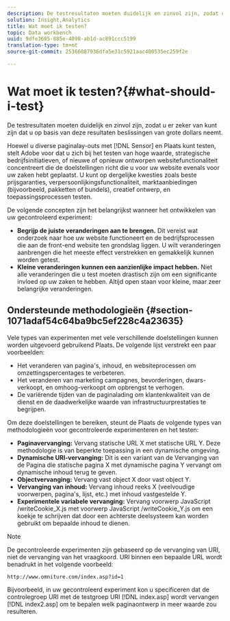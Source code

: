 ```yaml
---
description: De testresultaten moeten duidelijk en zinvol zijn, zodat u er zeker van kunt zijn dat u op basis van deze resultaten beslissingen van grote dollars neemt.
solution: Insight,Analytics
title: Wat moet ik testen?
topic: Data workbench
uuid: 9dfe3685-885e-4098-ab1d-ac891ccc5199
translation-type: tm+mt
source-git-commit: 25366087936dfa5e31c5921aac400535ec259f2e

---
```



# Wat moet ik testen?{#what-should-i-test}

De testresultaten moeten duidelijk en zinvol zijn, zodat u er zeker van kunt zijn dat u op basis van deze resultaten beslissingen van grote dollars neemt.

Hoewel u diverse paginalay-outs met [!DNL Sensor] en Plaats kunt testen, stelt Adobe voor dat u zich bij het testen van hoge waarde, strategische bedrijfsinitiatieven, of nieuwe of opnieuw ontworpen websitefunctionaliteit concentreert die de doelstellingen richt die u voor uw website evenals voor uw zaken hebt geplaatst. U kunt op dergelijke kwesties zoals beste prijsgaranties, verpersoonlijkingsfunctionaliteit, marktaanbiedingen (bijvoorbeeld, pakketten of bundels), creatief ontwerp, en toepassingsprocessen testen.

De volgende concepten zijn het belangrijkst wanneer het ontwikkelen van uw gecontroleerd experiment:

* **Begrijp de juiste veranderingen aan te brengen.** Dit vereist wat onderzoek naar hoe uw website functioneert en de bedrijfsprocessen die aan de front-end website ten grondslag liggen. U wilt veranderingen aanbrengen die het meeste effect verstrekken en gemakkelijk kunnen worden getest.
* **Kleine veranderingen kunnen een aanzienlijke impact hebben.** Niet alle veranderingen die u test moeten drastisch zijn om een significante invloed op uw zaken te hebben. Altijd open staan voor kleine, maar zeer belangrijke veranderingen.

## Ondersteunde methodologieën {#section-1071adaf54c64ba9bc5ef228c4a23635}

Vele types van experimenten met vele verschillende doelstellingen kunnen worden uitgevoerd gebruikend Plaats. De volgende lijst verstrekt een paar voorbeelden:

* Het veranderen van pagina&#39;s, inhoud, en websiteprocessen om omzettingspercentages te verbeteren.
* Het veranderen van marketing campagnes, bevorderingen, dwars-verkoopt, en omhoog-verkoopt om opbrengst te verhogen.
* De variërende tijden van de paginalading om klantenkwaliteit van de dienst en de daadwerkelijke waarde van infrastructuurprestaties te begrijpen.

Om deze doelstellingen te bereiken, steunt de Plaats de volgende types van methodologieën voor gecontroleerde experimenteren en het testen:

* **Paginavervanging:** Vervang statische URL X met statische URL Y. Deze methodologie is van beperkte toepassing in een dynamische omgeving.
* **Dynamische URI-vervanging:** Dit is een variant van de Vervanging van de Pagina die statische pagina X met dynamische pagina Y vervangt om dynamische inhoud terug te geven.
* **Objectvervanging:** Vervang vast object X door vast object Y.
* **Vervanging van inhoud:** Vervang inhoud reeks X (veelvoudige voorwerpen, pagina&#39;s, lijst, etc.) met inhoud vastgestelde Y.
* **Experimentele variabele vervanging:** Vervang voorwerp JavaScript /writeCookie_X.js met voorwerp JavaScript /writeCookie_Y.js om een koekje te schrijven dat door een achterste deelsysteem kan worden gebruikt om bepaalde inhoud te dienen.

>[!NOTE]
>
>De gecontroleerde experimenten zijn gebaseerd op de vervanging van URI, niet de vervanging van het vraagkoord. URI binnen een bepaalde URL wordt benadrukt in het volgende voorbeeld:
>
>`http://www.omniture.com/index.asp?id=1`
>
>Bijvoorbeeld, in uw gecontroleerd experiment kon u specificeren dat de controlegroep URI met de testgroep URI [!DNL index.asp] wordt vervangen [!DNL index2.asp] om te bepalen welk paginaontwerp in meer waarde zou resulteren.
